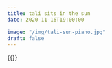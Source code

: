 ```yaml
---
title: tali sits in the sun
date: 2020-11-16T19:00:00

image: "/img/tali-sun-piano.jpg"
draft: false
---
```


{{<photo src="/img/tali-sun-piano.jpg">}}
